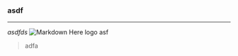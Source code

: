 ### asdf
---
*asdfds*
![Markdown Here logo](http://nesthq.com/wp-content/uploads/2016/09/FB-PIC-2.png) 
asf
> adfa
